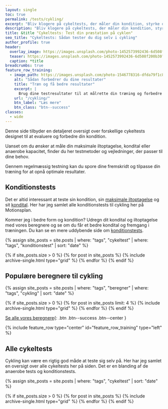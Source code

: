 ```yaml
---
layout: single
toc: true
permalink: /tests/cykling/
excerpt: "Bliv klogere på cykeltests, der måler din kondition, styrke og udholdenhed. Lær, hvordan du analyserer resultaterne og optimerer din træning."
description: "Bliv klogere på cykeltests, der måler din kondition, styrke og udholdenhed. Lær, hvordan du analyserer resultaterne og optimerer din træning."
title: &title "Cykeltests: Test din præstation på cyklen"
seo_title: "Cykeltests: Sådan tester du dig selv i cykling"
author_profile: true
header:
  overlay_image: https://images.unsplash.com/photo-1452573992436-6d508f200b30?ixlib=rb-4.0.3&ixid=M3wxMjA3fDB8MHxwaG90by1wYWdlfHx8fGVufDB8fHx8fA%3D%3D&auto=format&fit=crop&h=630&w=1200&q=10
  teaser: https://images.unsplash.com/photo-1452573992436-6d508f200b30?ixlib=rb-4.0.3&ixid=M3wxMjA3fDB8MHxwaG90by1wYWdlfHx8fGVufDB8fHx8fA%3D%3D&auto=format&fit=crop&h=300&w=400&q=10
  caption: *title
breadcrumbs: true
feature_row_training:
  - image_path: https://images.unsplash.com/photo-1546778316-dfda79f1c84e?ixlib=rb-1.2.1&ixid=MnwxMjA3fDB8MHxzZWFyY2h8MjJ8fHN3ZWF0fGVufDB8MHwwfHw%3D&auto=format&fit=crop&h=300&w=400&q=10
    alt: "Sådan forbedrer du dine resultater"
    title: "Træn og få bedre resultater"
    excerpt: |
      Brug dine testresultater til at målrette din træning og forbedre din præstation. Med den rette indsats kan du opnå endnu bedre resultater næste gang! Find flere træningstips her 🚴‍♂️💪"
    url: "/cykling/"
    btn_label: "Læs mere"
    btn_class: "btn--success"
classes:
  - wide
---
```


Denne side tilbyder en detaljeret oversigt over forskellige cykeltests designet til at evaluere og forbedre din kondition.

Uanset om du ønsker at måle din maksimale iltoptagelse, kondital eller anaerobe kapacitet, finder du her testmetoder og vejledninger, der passer til dine behov.

Gennem regelmæssig testning kan du spore dine fremskridt og tilpasse din træning for at opnå optimale resultater.

## Konditionstests

Det er altid interessant at teste sin kondition, sin [maksimale iltoptagelse](/maksimale-iltoptagelse-vo2max/) og sit [kondital](/kondital/). Her har jeg samlet alle konditionstests til cykling her på Motionsplan.

Kommer jeg i bedre form og kondition? Udregn dit kondital og iltoptagelse med vores beregnere og se om du får et bedre kondital og fremgang i træningen. Du kan se en mere uddybende side om [konditionstests](/kondition/tests/).

{% assign site_posts = site.posts | where: "tags", "cykeltest" | where: "tags", "konditionstest" | sort: "date" %}

<div class="feature__wrapper">

{% if site_posts.size > 0 %}
  {% for post in site_posts %}
    {% include archive-single.html type="grid" %}
  {% endfor %}
{% endif %}

</div>

## Populære beregnere til cykling

{% assign site_posts = site.posts | where: "tags", "beregner" | where: "tags", "cykling" | sort: "date" %}

<div class="feature__wrapper" markdown="1">

{% if site_posts.size > 0 %}
  {% for post in site_posts limit: 4 %}
    {% include archive-single.html type="grid" %}
  {% endfor %}
{% endif %}

[Se alle vores beregnere](/beregnere/){: .btn .btn--success .btn--center }

</div>

{% include feature_row type="center" id="feature_row_training" type="left" %}

## Alle cykeltests

Cykling kan være en rigtig god måde at teste sig selv på. Her har jeg samlet en oversigt over alle cykeltests her på siden. Det er en blanding af de anaerobe tests og konditionstests.

{% assign site_posts = site.posts | where: "tags", "cykeltest" | sort: "date" %}

<div class="feature__wrapper">

{% if site_posts.size > 0 %}
  {% for post in site_posts %}
    {% include archive-single.html type="grid" %}
  {% endfor %}
{% endif %}

</div>
